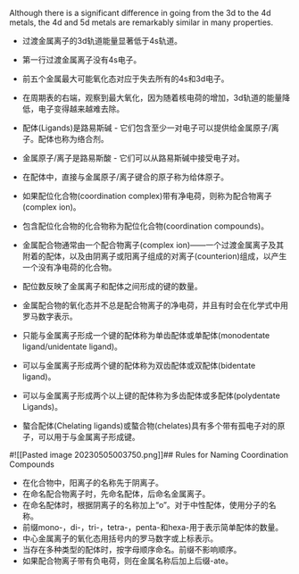 Although there is a significant difference in going from the 3d to the 4d metals, the 4d and 5d metals are remarkably similar in many properties.

- 过渡金属离子的3d轨道能量显著低于4s轨道。
-   第一行过渡金属离子没有4s电子。
-   前五个金属最大可能氧化态对应于失去所有的4s和3d电子。
-   在周期表的右端，观察到最大氧化，因为随着核电荷的增加，3d轨道的能量降低，电子变得越来越难去除。

- 配体(Ligands)是路易斯碱 - 它们包含至少一对电子可以提供给金属原子/离子。配体也称为络合剂。
-   金属原子/离子是路易斯酸 - 它们可以从路易斯碱中接受电子对。
-   在配体中，直接与金属原子/离子键合的原子称为给体原子。
-   如果配位化合物(coordination complex)带有净电荷，则称为配合物离子(complex ion)。
-   包含配位化合物的化合物称为配位化合物(coordination compounds)。

- 金属配合物通常由一个配合物离子(complex ion)——一个过渡金属离子及其附着的配体，以及由阴离子或阳离子组成的对离子(counterion)组成，以产生一个没有净电荷的化合物。
- 配位数反映了金属离子和配体之间形成的键的数量。
- 金属配合物的氧化态并不总是配合物离子的净电荷，并且有时会在化学式中用罗马数字表示。

-   只能与金属离子形成一个键的配体称为单齿配体或单配体(monodentate ligand/unidentate ligand)。
-   可以与金属离子形成两个键的配体称为双齿配体或双配体(bidentate ligand)。
-   可以与金属离子形成两个以上键的配体称为多齿配体或多配体(polydentate Ligands)。
-   螯合配体(Chelating ligands)或螯合物(chelates)具有多个带有孤电子对的原子，可以用于与金属离子形成键。



#![[Pasted image 20230505003750.png]]## Rules for Naming Coordination Compounds
-   在化合物中，阳离子的名称先于阴离子。
-   在命名配合物离子时，先命名配体，后命名金属离子。
-   在命名配体时，根据阴离子的名称加上“o”。对于中性配体，使用分子的名称。
-   前缀mono-，di-，tri-，tetra-，penta-和hexa-用于表示简单配体的数量。
-   中心金属离子的氧化态用括号内的罗马数字或上标表示。
-   当存在多种类型的配体时，按字母顺序命名。前缀不影响顺序。
-   如果配合物离子带有负电荷，则在金属名称后加上后缀-ate。